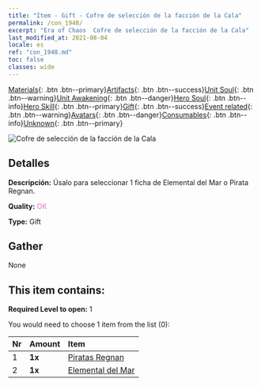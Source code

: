 ```yaml
---
title: "Item - Gift - Cofre de selección de la facción de la Cala"
permalink: /con_1948/
excerpt: "Era of Chaos  Cofre de selección de la facción de la Cala"
last_modified_at: 2021-08-04
locale: es
ref: "con_1948.md"
toc: false
classes: wide
---
```

 [Materials](/ItemsES/){: .btn .btn--primary}[Artifacts](/ItemsES/Artifacts/){: .btn .btn--success}[Unit Soul](/ItemsES/UnitSoul/){: .btn .btn--warning}[Unit Awakening](/ItemsES/UnitAwakening/){: .btn .btn--danger}[Hero Soul](/ItemsES/HeroSoul/){: .btn .btn--info}[Hero Skill](/ItemsES/HeroSkill/){: .btn .btn--primary}[Gift](/ItemsES/Gift/){: .btn .btn--success}[Event related](/ItemsES/Events/){: .btn .btn--warning}[Avatars](/ItemsES/Avatars/){: .btn .btn--danger}[Consumables](/ItemsES/Consumables/){: .btn .btn--info}[Unknown](/ItemsES/Unknown/){: .btn .btn--primary}

 ![Cofre de selección de la facción de la Cala](/images/t/i_904010.png)

## Detalles
 **Descripción:** Úsalo para seleccionar 1 ficha de Elemental del Mar o Pirata Regnan.

 **Quality:** <span style="color: #DA70D6">OK</span>

 **Type:** Gift

## Gather

  None

## This item contains:

 **Required Level to open:** 1

 You would need to choose 1 item from the list (0):

  | Nr | Amount |     Item    |
  |:---|:-------|:------------|
  | 1 |  **1x** | [Piratas Regnan](/ItemsES/unt_273/) |  | 
  | 2 |  **1x** | [Elemental del Mar](/ItemsES/unt_275/) |  | 
